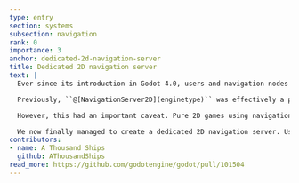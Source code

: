 ```yaml
---
type: entry
section: systems
subsection: navigation
rank: 0
importance: 3
anchor: dedicated-2d-navigation-server
title: Dedicated 2D navigation server
text: |
  Ever since its introduction in Godot 4.0, users and navigation nodes interfaced with the ``@[NavigationServer2D](enginetype)`` for all their 2D-pathfinding needs. But what if I told you that ``@[NavigationServer2D](enginetype)`` was hiding something?

  Previously, ``@[NavigationServer2D](enginetype)`` was effectively a proxy for ``@[NavigationServer3D](enginetype)``; it used the 3D navigation logic but with everything constrained to two axes.

  However, this had an important caveat. Pure 2D games using navigation required an export template that had 3D support. That would obviously bump the final export size of their game.

  We now finally managed to create a dedicated 2D navigation server. Users will be able to tweak their 2D and 3D navigation servers independently.
contributors:
- name: A Thousand Ships
  github: AThousandShips
read_more: https://github.com/godotengine/godot/pull/101504
---
```

